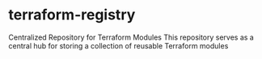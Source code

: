 # terraform-registry
Centralized Repository for Terraform Modules  This repository serves as a central hub for storing a collection of reusable Terraform modules
